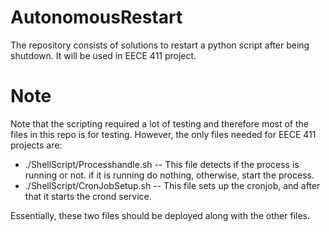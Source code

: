 # AutonomousRestart
The repository consists of solutions to restart a python script after being shutdown. It will be used in EECE 411 project.   

# Note
Note that the scripting required a lot of testing and therefore most of the files in this repo is for testing. However, the only files needed for EECE 411 projects are: 
- ./ShellScript/Processhandle.sh
-- This file detects if the process is running or not. if it is running do nothing, otherwise, start the process.
- ./ShellScript/CronJobSetup.sh
-- This file sets up the cronjob, and after that it starts the crond service.

Essentially, these two files should be deployed along with the other files. 
